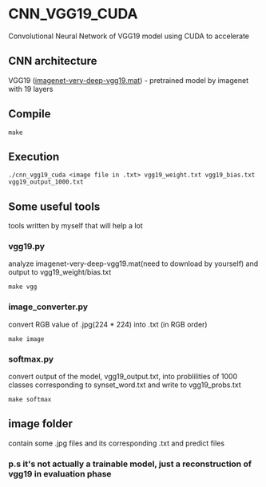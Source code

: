 # CNN_VGG19_CUDA

Convolutional Neural Network of VGG19 model using CUDA to accelerate

## CNN architecture

VGG19 ([imagenet-very-deep-vgg19.mat](https://www.vlfeat.org/matconvnet/models/imagenet-vgg-verydeep-19.mat)) - pretrained model by imagenet with 19 layers

## Compile

```
make
```

## Execution

```
./cnn_vgg19_cuda <image file in .txt> vgg19_weight.txt vgg19_bias.txt vgg19_output_1000.txt
```

## Some useful tools

tools written by myself that will help a lot 

### vgg19.py

analyze imagenet-very-deep-vgg19.mat(need to download by yourself) and output to vgg19_weight/bias.txt

```
make vgg
```

### image_converter.py

convert RGB value of .jpg(224 * 224) into .txt (in RGB order)

```
make image
```

### softmax.py

convert output of the model, vgg19_output.txt, into problilities of 1000 classes corresponding to synset_word.txt and write to vgg19_probs.txt

```
make softmax
```

## image folder        

contain some .jpg files and its corresponding .txt and predict files

### p.s it's not actually a trainable model, just a reconstruction of vgg19 in evaluation phase
